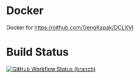 # Docker
Docker for https://github.com/GengKapak/DCLXVI

# Build Status
<a href="https://github.com/AnggaR96s/Docker/actions"> <img alt="GitHub Workflow Status (branch)" src="https://img.shields.io/github/workflow/status/AnggaR96s/Docker/docker-build/master?color=blue&label=automatic%20build%20docker&logo=github-actions&logoColor=white&style=for-the-badge" /></a>
